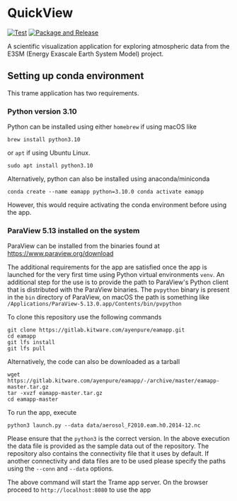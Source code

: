 # QuickView

[![Test](https://github.com/ayenpure/QuickView/actions/workflows/test.yml/badge.svg)](https://github.com/ayenpure/QuickView/actions/workflows/test.yml)
[![Package and Release](https://github.com/ayenpure/QuickView/actions/workflows/package-and-release.yml/badge.svg)](https://github.com/ayenpure/QuickView/actions/workflows/package-and-release.yml)

A scientific visualization application for exploring atmospheric data from the
E3SM (Energy Exascale Earth System Model) project.

## Setting up conda environment

This trame application has two requirements.

### Python version 3.10

Python can be installed using either `homebrew` if using macOS like

`brew install python3.10`

or `apt` if using Ubuntu Linux.

`sudo apt install python3.10`

Alternatively, python can also be installed using anaconda/miniconda

`conda create --name eamapp python=3.10.0 conda activate eamapp`

However, this would require activating the conda environment before using the
app.

### ParaView 5.13 installed on the system

ParaView can be installed from the binaries found at
https://www.paraview.org/download

The additional requirements for the app are satisfied once the app is launched
for the very first time using Python virtual environments `venv`. An additional
step for the use is to provide the path to ParaView's Python client that is
distributed with the ParaView binaries. The `pvpython` binary is present in the
`bin` directory of ParaView, on macOS the path is something like
`/Applications/ParaView-5.13.0.app/Contents/bin/pvpython`

To clone this repository use the following commands

```
git clone https://gitlab.kitware.com/ayenpure/eamapp.git
cd eamapp
git lfs install
git lfs pull
```

Alternatively, the code can also be downloaded as a tarball

```
wget https://gitlab.kitware.com/ayenpure/eamapp/-/archive/master/eamapp-master.tar.gz
tar -xvzf eamapp-master.tar.gz
cd eamapp-master
```

To run the app, execute

```
python3 launch.py --data data/aerosol_F2010.eam.h0.2014-12.nc
```

Please ensure that the `python3` is the correct version. In the above execution
the data file is provided as the sample data out of the repository. The
repository also contains the connectivity file that it uses by default. If
another connectivity and data files are to be used please specify the paths
using the `--conn` and `--data` options.

The above command will start the Trame app server. On the browser proceed to
`http://localhost:8080` to use the app
